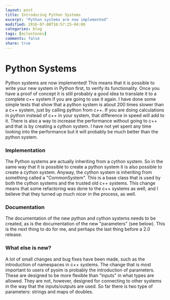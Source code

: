```yaml
---
layout: post
title: Introducing Python Systems
excerpt: "Python systems are now implemented"
modified: 2016-07-00T16:57:25-04:00
categories: blog
tags: [milestones]
comments: false
share: true
---
```


# Python Systems
Python systems are now implemented! This means that it is possible to write your new system in Python first, to verify its functionality. Once you have a proof of concept it is still probably a good idea to translate it to a complete c++ system if you are going to use it again. I have done some simple tests that show that a python system is about 200 times slower than a c++ system, just by calling python from c++. If you are doing calculations in python instead of c++ in your system, that difference in speed will add to it. There is also a way to increase the performance without going to c++ and that is by creating a cython system. I have not yet spent any time looking into the performance but it will probably be much better than the python system.

### Implementation
The Python systems are actually inheriting from a cython system. So in the same way that it is possible to create a python system it is also possible to create a cython system. Anyway, the cython system is inheriting from something called a "CommonSystem". This is a base class that is used by both the cython systems and the trusted old c++ systems. This change means that some refactoring was done to the c++ systems as well, and I believe that they turned up much nicer in the process, as well.

### Documentation
The documentation of the new python and cython systems needs to be created, as is the documentation of the new "parameters" (see below). This is the next thing to do for me, and perhaps the last thing before a 2.0 release.

### What else is new?
A lot of small changes and bug fixes have been made, such as the introduction of namespaces in c++ systems. The change that is most important to users of pysim is probably the introduction of parameters. These are designed to be more flexible than "inputs" in what types are allowed. They are not, however, designed for connecting to other systems in the way that the inputs/outputs are used. So far there is two type of parameters: strings and maps of doubles.
